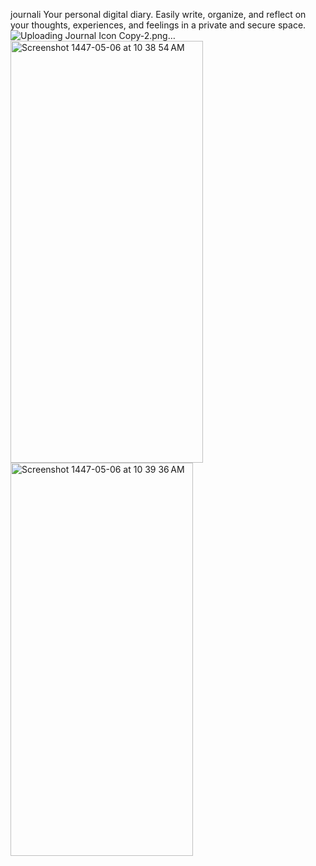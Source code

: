 journali 
Your personal digital diary. Easily write, organize, and reflect on your thoughts, experiences, and feelings in a private and secure space.
![Uploading Journal Icon Copy-2.png…]()
<img width="308" height="675" alt="Screenshot 1447-05-06 at 10 38 54 AM" src="https://github.com/user-attachments/assets/01821f82-65bf-442b-8c97-c469012dd9b3" />
<img width="292" height="629" alt="Screenshot 1447-05-06 at 10 39 36 AM" src="https://github.com/user-attachments/assets/4ebefeee-4d1e-47d7-b494-9fecccd3d7bb" />
